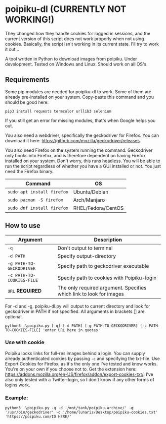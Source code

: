 # poipiku-dl (CURRENTLY NOT WORKING!)
They changed how they handle cookies for logged in sessions, and the current version of this script does not work properly when not using cookies. Basically, the script isn't working in its current state. I'll try to work it out...

A tool written in Python to download images from poipiku. Under development. Tested on Windows and Linux. Should work on all OS's.

## Requirements
Some pip modules are needed for poipiku-dl to work. Some of them are already pre-installed on your system. Copy-paste this command and you should be good here:

`pip3 install requests termcolor urllib3 selenium`

If you still get an error for missing modules, that's when Google helps you out.

You also need a webdriver, specifically the geckodriver for Firefox. You can download it here: https://github.com/mozilla/geckodriver/releases.

You also need Firefox on the system running the command. Geckodriver only hooks into Firefox, and is therefore dependent on having Firefox installed on your system. Don't worry, this runs headless. You will be able to run the script regardless of whether you have a GUI installed or not. You just need the Firefox binary.

| Command | OS |
| --- | --- |
| `sudo apt install firefox` | Ubuntu/Debian |
| `sudo pacman -S firefox` | Arch/Manjaro |
| `sudo dnf install firefox` | RHEL/Fedora/CentOS

## How to use
| Argument | Description |
| --- | --- |
| `-q` | Don't output to terminal |
| `-d PATH` | Specify output-directory |
| `-g PATH-TO-GECKODRIVER` | Specify path to geckodriver executable |
| `-c PATH-TO-COOKIES-FILE` | Specify path to cookies with Poipiku-login |
| `URL` **REQUIRED**| The only required argument. Specifies which link to look for images | 

For -d and -g, poipiku-dl.py will output to current directory and look for geckodriver in PATH if not specified. All arguments in brackets [] are optional.

`python3 .\poipiku.py [-q] [-d PATH] [-g PATH-TO-GECKODRIVER] [-c PATH-TO-COOKIES-FILE] 'enter URL here in quotes'`

### Use with cookie
Poipiku locks links for full-res images behind a login. You can supply already authenticated cookies by passing `-c` and specifying the txt-file. Use Export Cookies for Firefox, as it's the only one I've tested and know works. You're on your own if you choose not to. Get the extension here: https://addons.mozilla.org/en-US/firefox/addon/export-cookies-txt/. I've also only tested with a Twitter-login, so I don't know if any other forms of logins work.

### Example:

`python3 .\poipiku.py -q -d '/mnt/tank/poipiku-archive/' -g '/usr/bin/geckodriver' -c '/home/lunaris/Desktop/poipiku-cookies.txt' 'https://poipiku.com/ID HERE/'`
